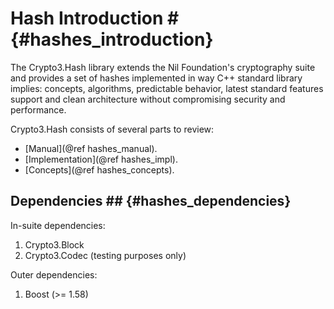 # Hash Introduction # {#hashes_introduction}

The Crypto3.Hash library extends the Nil Foundation's cryptography suite and provides a set of hashes 
 implemented in way C++ standard library implies: concepts, algorithms, predictable behavior, latest standard features support and clean architecture without compromising security and performance.
 
Crypto3.Hash consists of several parts to review:
* [Manual](@ref hashes_manual).
* [Implementation](@ref hashes_impl).
* [Concepts](@ref hashes_concepts).

## Dependencies ## {#hashes_dependencies}

In-suite dependencies:

1. Crypto3.Block
2. Crypto3.Codec (testing purposes only)

Outer dependencies:
1. Boost (>= 1.58)